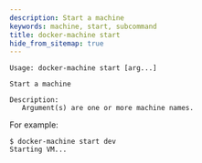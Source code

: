```yaml
---
description: Start a machine
keywords: machine, start, subcommand
title: docker-machine start
hide_from_sitemap: true
---
```


```none
Usage: docker-machine start [arg...]

Start a machine

Description:
   Argument(s) are one or more machine names.
```


For example:

```none
$ docker-machine start dev
Starting VM...
```
